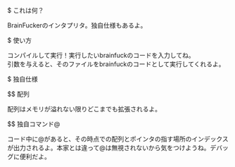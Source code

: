 $ これは何？

BrainFuckerのインタプリタ。独自仕様もあるよ。

$ 使い方

コンパイルして実行！実行したいbrainfuckのコードを入力してね。  
引数を与えると、そのファイルをbrainfuckのコードとして実行してくれるよ。

$ 独自仕様

$$ 配列

配列はメモリが溢れない限りどこまでも拡張されるよ。

$$ 独自コマンド@

コード中に@があると、その時点での配列とポインタの指す場所のインデックスが出力されるよ。本家とは違って@は無視されないから気をつけようね。デバッグに便利だよ。